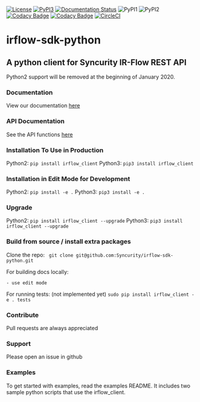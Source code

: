 [![License](https://img.shields.io/badge/License-Apache%202.0-blue.svg)](https://opensource.org/licenses/Apache-2.0)
[![PyPI3](https://img.shields.io/badge/pypi-1.6.0-blue.svg)](https://pypi.org/project/irflow-client/)
[![Documentation Status](https://readthedocs.com/projects/syncurity-irflow-sdk-python/badge/?version=latest)](https://syncurity-irflow-sdk-python.readthedocs-hosted.com/en/latest/?badge=latest)
![PyPI1](https://img.shields.io/badge/python-2.7+-brightgreen.svg)
![PyPI2](https://img.shields.io/badge/python-3.6+-brightgreen.svg)
[![Codacy Badge](https://api.codacy.com/project/badge/Grade/47bf392599fb4d27931d4d1225e37835)](https://www.codacy.com?utm_source=github.com&amp;utm_medium=referral&amp;utm_content=Syncurity/irflow-sdk-python&amp;utm_campaign=Badge_Grade)
[![Codacy Badge](https://api.codacy.com/project/badge/Coverage/47bf392599fb4d27931d4d1225e37835)](https://www.codacy.com?utm_source=github.com&utm_medium=referral&utm_content=Syncurity/irflow-sdk-python&utm_campaign=Badge_Coverage)
[![CircleCI](https://circleci.com/gh/Syncurity/irflow-sdk-python.svg?style=svg&circle-token=19e583ed7083a852759e89dfac9e744a2d854088)](https://circleci.com/gh/Syncurity/irflow-sdk-python)

# irflow-sdk-python

## A python client for Syncurity IR-Flow REST API
Python2 support will be removed at the beginning of January 2020.

### Documentation
View our documentation [here](https://syncurity-irflow-sdk-python.readthedocs-hosted.com/en/latest/)

### API Documentation
See the API functions [here](https://syncurity-irflow-sdk-python.readthedocs-hosted.com/en/latest/class.html#class)

### Installation To Use in Production
Python2: `pip install irflow_client`
Python3: `pip3 install irflow_client`

### Installation in Edit Mode for Development
Python2: `pip install -e .`
Python3: `pip3 install -e .`

### Upgrade
Python2: `pip install irflow_client --upgrade`
Python3: `pip3 install irflow_client --upgrade`

### Build from source / install extra packages
Clone the repo:
` git clone git@github.com:Syncurity/irflow-sdk-python.git`  

For building docs locally:

    - use edit mode

For running tests: (not implemented yet)
`sudo pip install irflow_client -e . tests`

### Contribute
Pull requests are always appreciated

### Support
Please open an issue in github

### Examples
To get started with examples, read the examples README.
It includes two sample python scripts that use the irflow_client.
